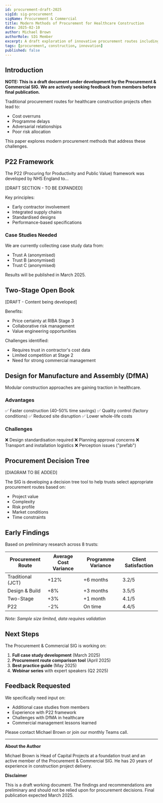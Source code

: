 ```yaml
---
id: procurement-draft-2025
sigId: sig-procurement
sigName: Procurement & Commercial
title: Modern Methods of Procurement for Healthcare Construction
date: 2025-02-10
author: Michael Brown
authorRole: SIG Member
excerpt: A draft exploration of innovative procurement routes including P22, two-stage open book, and design-for-manufacture approaches for healthcare capital projects.
tags: [procurement, construction, innovation]
published: false
---
```


## Introduction

**NOTE: This is a draft document under development by the Procurement & Commercial SIG. We are actively seeking feedback from members before final publication.**

Traditional procurement routes for healthcare construction projects often lead to:
- Cost overruns
- Programme delays  
- Adversarial relationships
- Poor risk allocation

This paper explores modern procurement methods that address these challenges.

## P22 Framework

The P22 (Procuring for Productivity and Public Value) framework was developed by NHS England to...

[DRAFT SECTION - TO BE EXPANDED]

Key principles:
- Early contractor involvement
- Integrated supply chains
- Standardised designs
- Performance-based specifications

### Case Studies Needed

We are currently collecting case study data from:
- Trust A (anonymised)
- Trust B (anonymised)  
- Trust C (anonymised)

Results will be published in March 2025.

## Two-Stage Open Book

[DRAFT - Content being developed]

Benefits:
- Price certainty at RIBA Stage 3
- Collaborative risk management
- Value engineering opportunities

Challenges identified:
- Requires trust in contractor's cost data
- Limited competition at Stage 2
- Need for strong commercial management

## Design for Manufacture and Assembly (DfMA)

Modular construction approaches are gaining traction in healthcare.

### Advantages

✅ Faster construction (40-50% time savings)
✅ Quality control (factory conditions)
✅ Reduced site disruption
✅ Lower whole-life costs

### Challenges

❌ Design standardisation required
❌ Planning approval concerns
❌ Transport and installation logistics
❌ Perception issues ("prefab")

## Procurement Decision Tree

[DIAGRAM TO BE ADDED]

The SIG is developing a decision tree tool to help trusts select appropriate procurement routes based on:
- Project value
- Complexity
- Risk profile
- Market conditions
- Time constraints

## Early Findings

Based on preliminary research across 8 trusts:

| Procurement Route | Average Cost Variance | Programme Variance | Client Satisfaction |
|-------------------|----------------------|-------------------|---------------------|
| Traditional (JCT) | +12% | +6 months | 3.2/5 |
| Design & Build | +8% | +3 months | 3.5/5 |
| Two-Stage | +3% | +1 month | 4.1/5 |
| P22 | -2% | On time | 4.4/5 |

*Note: Sample size limited, data requires validation*

## Next Steps

The Procurement & Commercial SIG is working on:

1. **Full case study development** (March 2025)
2. **Procurement route comparison tool** (April 2025)
3. **Best practice guide** (May 2025)
4. **Webinar series** with expert speakers (Q2 2025)

## Feedback Requested

We specifically need input on:

- Additional case studies from members
- Experience with P22 framework
- Challenges with DfMA in healthcare
- Commercial management lessons learned

Please contact Michael Brown or join our monthly Teams call.

---

**About the Author**

Michael Brown is Head of Capital Projects at a foundation trust and an active member of the Procurement & Commercial SIG. He has 20 years of experience in construction project delivery.

**Disclaimer**

This is a draft working document. The findings and recommendations are preliminary and should not be relied upon for procurement decisions. Final publication expected March 2025.
